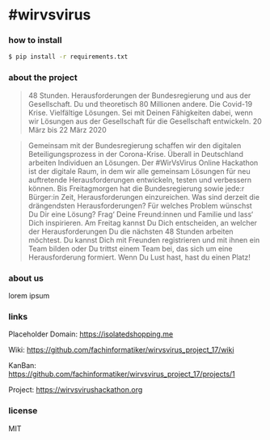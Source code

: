 # #wirvsvirus

### how to install

```sh
$ pip install -r requirements.txt
```

### about the project

>48 Stunden. Herausforderungen der Bundesregierung und aus der Gesellschaft. Du und theoretisch 80 Millionen andere. Die Covid-19 Krise. Vielfältige Lösungen.
>Sei mit Deinen Fähigkeiten dabei, wenn wir Lösungen aus der Gesellschaft für die Gesellschaft entwickeln.
> 20 März bis 22 März 2020

>Gemeinsam mit der Bundesregierung schaffen wir den digitalen Beteiligungsprozess in der Corona-Krise. Überall in Deutschland arbeiten Individuen an Lösungen. Der #WirVsVirus Online Hackathon ist der digitale Raum, in dem wir alle gemeinsam Lösungen für neu auftretende Herausforderungen entwickeln, testen und verbessern können.
>Bis Freitagmorgen hat die Bundesregierung sowie jede:r Bürger:in Zeit, Herausforderungen einzureichen. Was sind derzeit die drängendsten Herausforderungen? Für welches Problem wünschst Du Dir eine Lösung? Frag‘ Deine Freund:innen und Familie und lass‘ Dich inspirieren. 
>Am Freitag kannst Du Dich entscheiden, an welcher der Herausforderungen Du die nächsten 48 Stunden arbeiten möchtest. Du kannst Dich mit Freunden registrieren und mit ihnen ein Team bilden oder Du trittst einem Team bei, das sich um eine Herausforderung formiert. Wenn Du Lust hast, hast du einen Platz! 

### about us

lorem ipsum

### links

Placeholder Domain: https://isolatedshopping.me

Wiki: https://github.com/fachinformatiker/wirvsvirus_project_17/wiki

KanBan: https://github.com/fachinformatiker/wirvsvirus_project_17/projects/1

Project: https://wirvsvirushackathon.org

### license

MIT
